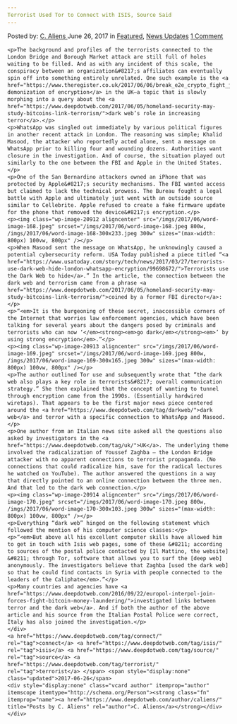 ```yaml
---
Terrorist Used Tor to Connect with ISIS, Source Said
---
```

<article class="post-listing post-20908 post type-post status-publish format-standard has-post-thumbnail hentry  tag-connect tag-isis tag-source tag-terrorist 
    <div class="post-inner">
        <span>Posted by: <a href="https://www.deepdotweb.com/author/caliens/" title="">C. Aliens </a></span>
    <span>June 26, 2017</span>
    <span>in <a href="https://www.deepdotweb.com/category/deepdot-news/" rel="category tag">Featured</a>, <a href="https://www.deepdotweb.com/category/news-updates/" rel="category tag">News Updates</a></span>
    <span><a href="https://www.deepdotweb.com/2017/06/26/terrorist-used-tor-connect-isis-source-said/#comments">1 Comment</a></span>
    </p>
    <div class="clear"></div>
    
    <p>The background and profiles of the terrorists connected to the London Bridge and Borough Market attack are still full of holes waiting to be filled. And as with any incident of this scale, the conspiracy between an organization&#8217;s affiliates can eventually spin off into something entirely unrelated. One such example is the <a href="https://www.theregister.co.uk/2017/06/06/break_e2e_crypto_fight_jihad_cunning_plan/">recent demonization of encryption</a> in the UK—a topic that is slowly morphing into a query about the <a href="https://www.deepdotweb.com/2017/06/05/homeland-security-may-study-bitcoins-link-terrorism/">dark web’s role in increasing terror</a>.</p>
    <p>WhatsApp was singled out immediately by various political figures in another recent attack in London. The reasoning was simple; Khalid Masood, the attacker who reportedly acted alone, sent a message on WhatsApp prior to killing four and wounding dozens. Authorities want closure in the investigation. And of course, the situation played out similarly to the one between the FBI and Apple in the United States.</p>
    <p>One of the San Bernardino attackers owned an iPhone that was protected by Apple&#8217;s security mechanisms. The FBI wanted access but claimed to lack the technical prowess. The Bureau fought a legal battle with Apple and ultimately just went with an outside source similar to Cellebrite. Apple refused to create a fake firmware update for the phone that removed the device&#8217;s encryption.</p>
    <p><img class="wp-image-20912 aligncenter" src="/imgs/2017/06/word-image-168.jpeg" srcset="/imgs/2017/06/word-image-168.jpeg 800w, /imgs/2017/06/word-image-168-300x233.jpeg 300w" sizes="(max-width: 800px) 100vw, 800px" /></p>
    <p>When Masood sent the message on WhatsApp, he unknowingly caused a potential cybersecurity reform. USA Today published a piece titled “<a href="https://www.usatoday.com/story/tech/news/2017/03/27/terrorists-use-dark-web-hide-london-whatsapp-encryption/99698672/">Terrorists use the Dark Web to hide</a>.” In the article, the connection between the dark web and terrorism came from a phrase <a href="https://www.deepdotweb.com/2017/06/05/homeland-security-may-study-bitcoins-link-terrorism/">coined by a former FBI director</a>:</p>
    <p>“<em>It is the burgeoning of these secret, inaccessible corners of the Internet that worries law enforcement agencies, which have been talking for several years about the dangers posed by criminals and terrorists who can now ‘</em><strong><em>go dark</em></strong><em>’ by using strong encryption</em>.”</p>
    <p><img class="wp-image-20913 aligncenter" src="/imgs/2017/06/word-image-169.jpeg" srcset="/imgs/2017/06/word-image-169.jpeg 800w, /imgs/2017/06/word-image-169-300x165.jpeg 300w" sizes="(max-width: 800px) 100vw, 800px" /></p>
    <p>The author outlined Tor use and subsequently wrote that “the dark web also plays a key role in terrorists&#8217; overall communication strategy.” She then explained that the concept of wanting to tunnel through encryption came from the 1990s. (Essentially hardwired wiretaps). That appears to be the first major news piece centered around the <a href="https://www.deepdotweb.com/tag/darkweb/">dark web</a> and terror with a specific connection to WhatsApp and Masood.</p>
    <p>One author from an Italian news site asked all the questions also asked by investigators in the <a href="https://www.deepdotweb.com/tag/uk/">UK</a>. The underlying theme involved the radicalization of Youssef Zaghba — the London Bridge attacker with no apparent connections to terrorist propaganda. (No connections that could radicalize him, save for the radical lectures he watched on YouTube). The author answered the questions in a way that directly pointed to an online connection between the three men. And that led to the dark web connection.</p>
    <p><img class="wp-image-20914 aligncenter" src="/imgs/2017/06/word-image-170.jpeg" srcset="/imgs/2017/06/word-image-170.jpeg 800w, /imgs/2017/06/word-image-170-300x103.jpeg 300w" sizes="(max-width: 800px) 100vw, 800px" /></p>
    <p>Everything “dark web” hinged on the following statement which followed the mention of his computer science classes:</p>
    <p>“<em>But above all his excellent computer skills have allowed him to get in touch with Isis web pages, some of these &#8211; according to sources of the postal police contacted by [Il Mattino, the website] &#8211; through Tor, software that allows you to surf the [deep web] anonymously. The investigators believe that Zaghba [used the dark web] so that he could find contacts in Syria with people connected to the leaders of the Caliphate</em>.”</p>
    <p>Many countries and agencies have <a href="https://www.deepdotweb.com/2016/09/22/europol-interpol-join-forces-fight-bitcoin-money-laundering/">investigated links between terror and the dark web</a>. And if both the author of the above article and his source from the Italian Postal Police were correct, Italy has also joined the investigation.</p>
    </div>
    <a href="https://www.deepdotweb.com/tag/connect/" rel="tag">connect</a> <a href="https://www.deepdotweb.com/tag/isis/" rel="tag">isis</a> <a href="https://www.deepdotweb.com/tag/source/" rel="tag">source</a> <a href="https://www.deepdotweb.com/tag/terrorist/" rel="tag">terrorist</a> </span> <span style="display:none" class="updated">2017-06-26</span>
    <div style="display:none" class="vcard author" itemprop="author" itemscope itemtype="http://schema.org/Person"><strong class="fn" itemprop="name"><a href="https://www.deepdotweb.com/author/caliens/" title="Posts by C. Aliens" rel="author">C. Aliens</a></strong></div>
    </div>
</article>

